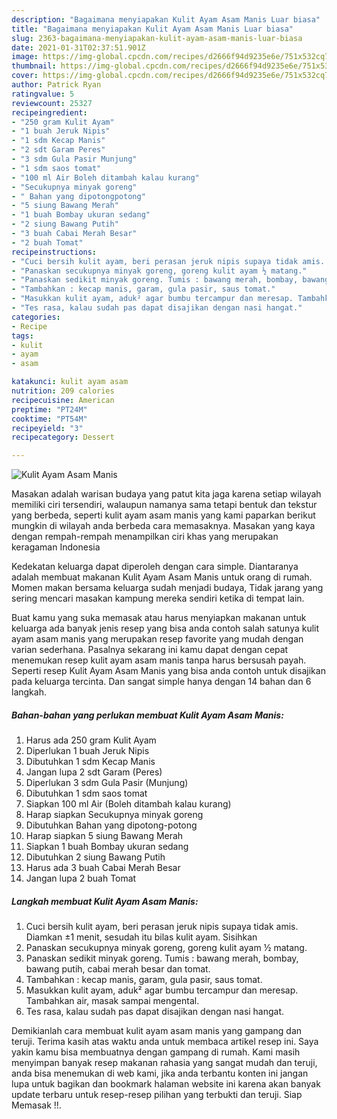 ```yaml
---
description: "Bagaimana menyiapakan Kulit Ayam Asam Manis Luar biasa"
title: "Bagaimana menyiapakan Kulit Ayam Asam Manis Luar biasa"
slug: 2363-bagaimana-menyiapakan-kulit-ayam-asam-manis-luar-biasa
date: 2021-01-31T02:37:51.901Z
image: https://img-global.cpcdn.com/recipes/d2666f94d9235e6e/751x532cq70/kulit-ayam-asam-manis-foto-resep-utama.jpg
thumbnail: https://img-global.cpcdn.com/recipes/d2666f94d9235e6e/751x532cq70/kulit-ayam-asam-manis-foto-resep-utama.jpg
cover: https://img-global.cpcdn.com/recipes/d2666f94d9235e6e/751x532cq70/kulit-ayam-asam-manis-foto-resep-utama.jpg
author: Patrick Ryan
ratingvalue: 5
reviewcount: 25327
recipeingredient:
- "250 gram Kulit Ayam"
- "1 buah Jeruk Nipis"
- "1 sdm Kecap Manis"
- "2 sdt Garam Peres"
- "3 sdm Gula Pasir Munjung"
- "1 sdm saos tomat"
- "100 ml Air Boleh ditambah kalau kurang"
- "Secukupnya minyak goreng"
- " Bahan yang dipotongpotong"
- "5 siung Bawang Merah"
- "1 buah Bombay ukuran sedang"
- "2 siung Bawang Putih"
- "3 buah Cabai Merah Besar"
- "2 buah Tomat"
recipeinstructions:
- "Cuci bersih kulit ayam, beri perasan jeruk nipis supaya tidak amis. Diamkan ±1 menit, sesudah itu bilas kulit ayam. Sisihkan"
- "Panaskan secukupnya minyak goreng, goreng kulit ayam ½ matang."
- "Panaskan sedikit minyak goreng. Tumis : bawang merah, bombay, bawang putih, cabai merah besar dan tomat."
- "Tambahkan : kecap manis, garam, gula pasir, saus tomat."
- "Masukkan kulit ayam, aduk² agar bumbu tercampur dan meresap. Tambahkan air, masak sampai mengental."
- "Tes rasa, kalau sudah pas dapat disajikan dengan nasi hangat."
categories:
- Recipe
tags:
- kulit
- ayam
- asam

katakunci: kulit ayam asam 
nutrition: 209 calories
recipecuisine: American
preptime: "PT24M"
cooktime: "PT54M"
recipeyield: "3"
recipecategory: Dessert

---
```



![Kulit Ayam Asam Manis](https://img-global.cpcdn.com/recipes/d2666f94d9235e6e/751x532cq70/kulit-ayam-asam-manis-foto-resep-utama.jpg)

Masakan adalah warisan budaya yang patut kita jaga karena setiap wilayah memiliki ciri tersendiri, walaupun namanya sama tetapi bentuk dan tekstur yang berbeda, seperti kulit ayam asam manis yang kami paparkan berikut mungkin di wilayah anda berbeda cara memasaknya. Masakan yang kaya dengan rempah-rempah menampilkan ciri khas yang merupakan keragaman Indonesia



Kedekatan keluarga dapat diperoleh dengan cara simple. Diantaranya adalah membuat makanan Kulit Ayam Asam Manis untuk orang di rumah. Momen makan bersama keluarga sudah menjadi budaya, Tidak jarang yang sering mencari masakan kampung mereka sendiri ketika di tempat lain.

Buat kamu yang suka memasak atau harus menyiapkan makanan untuk keluarga ada banyak jenis resep yang bisa anda contoh salah satunya kulit ayam asam manis yang merupakan resep favorite yang mudah dengan varian sederhana. Pasalnya sekarang ini kamu dapat dengan cepat menemukan resep kulit ayam asam manis tanpa harus bersusah payah.
Seperti resep Kulit Ayam Asam Manis yang bisa anda contoh untuk disajikan pada keluarga tercinta. Dan sangat simple hanya dengan 14 bahan dan 6 langkah.


<!--inarticleads1-->

##### Bahan-bahan yang perlukan membuat Kulit Ayam Asam Manis:

1. Harus ada 250 gram Kulit Ayam
1. Diperlukan 1 buah Jeruk Nipis
1. Dibutuhkan 1 sdm Kecap Manis
1. Jangan lupa 2 sdt Garam (Peres)
1. Diperlukan 3 sdm Gula Pasir (Munjung)
1. Dibutuhkan 1 sdm saos tomat
1. Siapkan 100 ml Air (Boleh ditambah kalau kurang)
1. Harap siapkan Secukupnya minyak goreng
1. Dibutuhkan  Bahan yang dipotong-potong
1. Harap siapkan 5 siung Bawang Merah
1. Siapkan 1 buah Bombay ukuran sedang
1. Dibutuhkan 2 siung Bawang Putih
1. Harus ada 3 buah Cabai Merah Besar
1. Jangan lupa 2 buah Tomat




<!--inarticleads2-->

##### Langkah membuat  Kulit Ayam Asam Manis:

1. Cuci bersih kulit ayam, beri perasan jeruk nipis supaya tidak amis. Diamkan ±1 menit, sesudah itu bilas kulit ayam. Sisihkan
1. Panaskan secukupnya minyak goreng, goreng kulit ayam ½ matang.
1. Panaskan sedikit minyak goreng. Tumis : bawang merah, bombay, bawang putih, cabai merah besar dan tomat.
1. Tambahkan : kecap manis, garam, gula pasir, saus tomat.
1. Masukkan kulit ayam, aduk² agar bumbu tercampur dan meresap. Tambahkan air, masak sampai mengental.
1. Tes rasa, kalau sudah pas dapat disajikan dengan nasi hangat.




Demikianlah cara membuat kulit ayam asam manis yang gampang dan teruji. Terima kasih atas waktu anda untuk membaca artikel resep ini. Saya yakin kamu bisa membuatnya dengan gampang di rumah. Kami masih menyimpan banyak resep makanan rahasia yang sangat mudah dan teruji, anda bisa menemukan di web kami, jika anda terbantu konten ini jangan lupa untuk bagikan dan bookmark halaman website ini karena akan banyak update terbaru untuk resep-resep pilihan yang terbukti dan teruji. Siap Memasak !!. 
